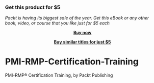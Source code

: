 
### Get this product for $5

<i>Packt is having its biggest sale of the year. Get this eBook or any other book, video, or course that you like just for $5 each</i>


<b><p align='center'>[Buy now](https://packt.link/9781804610763)</p></b>


<b><p align='center'>[Buy similar titles for just $5](https://subscription.packtpub.com/search)</p></b>


# PMI-RMP-Certification-Training
PMI-RMP® Certification Training, by Packt Publishing
